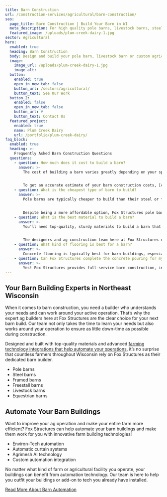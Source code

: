 ```yaml
---
title: Barn Construction 
url: /construction-services/agricultural/barn-construction/
seo:
  page_title: Barn Construction | Build Your Barn in WI
  meta_description: For high quality pole barns, livestock barns, steel barns and more, Fox Structures is your local barn builder in Wisconsin. Contact us today at (920) 766-9305.
  featured_image: /uploads/plum-creek-dairy-1.jpg
sector: Agricultural
hero: 
  enabled: true
  heading: Barn Construction
  body: Design and build your pole barn, livestock barn or custom agricultural facility with top-quality materials and advanced farming technology built to improve and support your operation.
  image: 
    image_url: /uploads/plum-creek-dairy-1.jpg
    image_alt: 
  button:
    enabled: true
    open_in_new_tab: false
    button_url: /sectors/agricultural/
    button_text: See Our Work
  button_2:
    enabled: false
    open_in_new_tab: false
    button_url: #
    button_text: Contact Us
  featured_project: 
    enabled: true
    name: Plum Creek Dairy
    url: /portfolio/plum-creek-dairy/
faq_block:
  enabled: true
  heading: >-
    Frequently Asked Barn Construction Questions
  questions:
    - question: How much does it cost to build a barn?
      answer: >-
        The cost of building a barn varies greatly depending on your specific project specifications, timeline and more. Here at Fox Structures, we offer premier barn building services that take your unique operation and needs into account, as well as the use of high-quality materials that last, even in harsh Wisconsin weather conditions. 


        To get an accurate estimate of your barn construction costs, [contact us today](/contact/) or give us a call at <a href="tel:920-766-9305">920-766-9305</a>.
    - question: What is the cheapest type of barn to build?
      answer: >-
        Pole barns are typically cheaper to build than their steel or frame barn counterparts. However, this will of course depend on other factors such as additional materials used, the size of the barn, the amount of concrete pouring needed and additional factors. 


        Despite being a more affordable option, Fox Structures pole barns are still built with the highest quality materials and building techniques to ensure long-lasting functional and structural integrity.
    - question: What is the best material to build a barn?
      answer: >-
        You’ll need top-quality, sturdy materials to build a barn that can withstand the harsh Wisconsin weather. Steel is a commonly used material for barn walls and siding that provides protection from the weather, as well as the structural integrity needed to stay functional for years to come. 


        The designers and ag construction team here at Fox Structures can help you determine the best materials for your unique barn construction project.
    - question: What kind of flooring is best for a barn?
      answer: >-
        Concrete flooring is typically best for barn buildings, especially those used for livestock and/or storage. Concrete is not only very sturdy and can withstand a heavy amount of wear and tear, but it is also extremely easy to clean. Plus, <a href="https://clmfireproofing.com/understanding-the-fire-resistance-of-concrete/" target="_blank" rel="noopener noreferrer nofollower">concrete is one of the most fire-resistant materials available for barn construction</a>. This makes it the optimal choice for most barn buildings, no matter what kind of ag operation you have.
    - question: Can Fox Structures complete the concrete pouring for my barn construction project?
      answer: >-
        Yes! Fox Structures provides full-service barn construction, including concrete work. Thanks to our merger with R&R Concrete, our team can now complete large-scale concrete projects faster and more precisely than ever.
---
```


## Your Barn Building Experts in Northeast Wisconsin

When it comes to barn construction, you need a builder who understands your needs and can work around your active operation. That’s why the expert ag builders here at Fox Structures are the clear choice for your next barn build. Our team not only takes the time to learn your needs but also works around your operation to ensure as little down-time as possible during construction. 

Designed and built with top-quality materials and advanced [farming technology integrations that help automate your operations](/blog/farming-technology-automating-agricultural-buildings/#farming-technology-meets-innovative-construction), it’s no surprise that countless farmers throughout Wisconsin rely on Fox Structures as their dedicated barn builder. 

- Pole barns
- Steel barns
- Framed barns
- Freestall barns
- Livestock barns
- Equestrian barns

## Automate Your Barn Buildings

Want to improve your ag operation and make your entire farm more efficient? Fox Structures can help automate your barn buildings and make them work for you with innovative farm building technologies! 

- Environ-Tech automation 
- Automatic curtain systems
- Agrimesh AI technology 
- Custom automation integration 

No matter what kind of farm or agricultural facility you operate, your buildings can benefit from automation technology. Our team is here to help you outfit your buildings or add-on to tech you already have installed.

<a class="btn btn--secondary" href="/blog/farming-technology-automating-agricultural-buildings/">Read More About Barn Automation</a>

